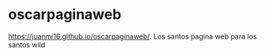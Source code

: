 # oscarpaginaweb
https://juanmi16.github.io/oscarpaginaweb/.
Los santos pagina web para los santos wild 
